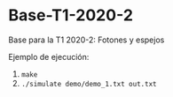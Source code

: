 # Base-T1-2020-2
Base para la T1 2020-2: Fotones y espejos

Ejemplo de ejecución: 

1. `make`
2. `./simulate demo/demo_1.txt out.txt`

